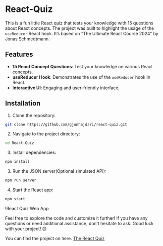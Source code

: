 # React-Quiz

This is a fun little React quiz that tests your knowledge with 15 questions about React concepts. The project was built to highlight the usage of the `useReducer` React hook. It’s based on “The Ultimate React Course 2024” by Jonas Schmedtmann.

## Features

- **15 React Concept Questions**: Test your knowledge on various React concepts.
- **useReducer Hook**: Demonstrates the use of the `useReducer` hook in React.
- **Interactive UI**: Engaging and user-friendly interface.

## Installation

1. Clone the repository:

```bash
git clone https://github.com/gjonhajdari/react-quiz.git
```

2. Navigate to the project directory:

```bash
cd React-Quiz
```

3. Install dependencies:

```bash
npm install
```

3. Run the JSON server(Optional simulated API):

```bash
npm run server
```

4. Start the React app:

```bash
npm start
```

!React Quiz Web App

Feel free to explore the code and customize it further! If you have any questions or need additional assistance, don't hesitate to ask. Good luck with your project! 😊

You can find the project on here. <a href="https://react-quiz-five-iota.vercel.app/" target="_blank"> The React Quiz</a>
